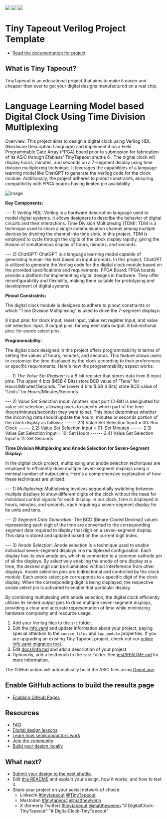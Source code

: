 ![](../../workflows/gds/badge.svg) ![](../../workflows/docs/badge.svg) ![](../../workflows/test/badge.svg)

# Tiny Tapeout Verilog Project Template

- [Read the documentation for project](docs/info.md)

## What is Tiny Tapeout?

TinyTapeout is an educational project that aims to make it easier and cheaper than ever to get your digital designs manufactured on a real chip.



# Language Learning Model based Digital Clock Using Time Division Multiplexing

Overview:
This project aims to design a digital clock using Verilog HDL (Hardware Description Language) and implement it on a Field Programmable Gate Array (FPGA) board prior to submission for fabrication of its ASIC through Efabless' TinyTapeout shuttle 6 . The digital clock will display hours, minutes, and seconds on a 7-segment display using time division multiplexing technique. It leverages the capabilities of a language learning model like ChatGPT to generate the Verilog code for the clock module. Additionally, the project adheres to pinout constraints, ensuring compatibility with FPGA boards having limited pin availability. 

![image](https://github.com/HUZAIFA-TARIQ/GIKI-TapeOut-2/assets/90867361/828f4e6d-6ac7-4adb-a833-7e66fccc1fad)


**Key Components:**

--- 1)  _Verilog HDL:_ Verilog is a hardware description language used to model digital systems. It allows designers to describe the behavior of digital circuits and their interactions.
Time Division Multiplexing (TDM): TDM is a technique used to share a single communication channel among multiple devices by dividing the channel into time slots. In this project, TDM is employed to cycle through the digits of the clock display rapidly, giving the illusion of simultaneous display of hours, minutes, and seconds.

--- 2)  _ChatGPT:_ ChatGPT is a language learning model capable of generating human-like text based on input prompts. In this project, ChatGPT is utilized to generate the Verilog code for the digital clock module based on the provided specifications and requirements.
FPGA Board: FPGA boards provide a platform for implementing digital designs in hardware. They offer reconfigurability and flexibility, making them suitable for prototyping and development of digital systems.

**Pinout Constraints:**

The digital clock module is designed to adhere to pinout constraints or which "Time Division Multiplexing" is used to drive the 7-segment displays:

8 input pins: for clock input, reset input, value set register input, and value set selection input.
8 output pins: for segment data output.
8 bidirectional pins: for anode select pins.

**Programmability:**

The digital clock designed in this project offers programmability in terms of setting the values of hours, minutes, and seconds. This feature allows users to customize the time displayed by the clock according to their preferences or specific requirements. Here's how the programmability aspect works:

--- 1) _The Value Set Register:_ is a 8-bit register that stores data from 8 input pins. The upper 4 bits (MSB 4 Bits) store BCD value of "Tens" for Hours/Minutes/Seconds. The Lower 4 bits (LSB 4 Bits) store BCD value of "Units" for Hours/Minutes/Seconds.

--- 2) _Value Set Selection Input:_ Another input port (2-Bit) is designated for value set selection, allowing users to specify which part of the time (hours/minutes/seconds) they want to set. This input determines whether the incoming data should update the hours, minutes or seconds portion of the clock display as follows;
------ 2.1) Value Set Selection Input = 00: Run Clock
------ 2.2) Value Set Selection Input = 01: Set Minutes
------ 2.3) Value Set Selection Input = 10: Set Hours
------ 2.4) Value Set Selection Input = 11: Set Seconds

**Time Division Multiplexing and Anode Selection for Seven-Segment Display:**

In the digital clock project, multiplexing and anode selection techniques are employed to efficiently drive multiple seven-segment displays using a minimal number of output pins. Here's a comprehensive explanation of how these techniques are utilized:

--- 1) _Multiplexing:_ Multiplexing involves sequentially switching between multiple displays to show different digits of the clock without the need for individual control signals for each display. In our clock, time is displayed in hours, minutes, and seconds, each requiring a seven-segment display for its units and tens.

--- 2) _Segment Data Generation:_ The BCD (Binary-Coded Decimal) values representing each digit of the time are converted to the corresponding segment data required to display that digit on a seven-segment display. This data is stored and updated based on the current digit index.

--- 3) _Anode Selection:_ Anode selection is a technique used to enable individual seven-segment displays in a multiplexed configuration. Each display has its own anode pin, which is connected to a common cathode pin of all the displays. By selectively enabling the anode of one display at a time, the desired digit can be illuminated without interference from other displays. Anode selection pins are bidirectional and controlled by the clock module. Each anode select pin corresponds to a specific digit of the clock display. When the corresponding digit is being displayed, the respective anode select pin is activated to enable that particular display.

By combining multiplexing with anode selection, the digital clock efficiently utilizes its limited output pins to drive multiple seven-segment displays, providing a clear and accurate representation of time while minimizing hardware complexity and resource usage.

1. Add your Verilog files to the `src` folder.
2. Edit the [info.yaml](info.yaml) and update information about your project, paying special attention to the `source_files` and `top_module` properties. If you are upgrading an existing Tiny Tapeout project, check out our [online info.yaml migration tool](https://tinytapeout.github.io/tt-yaml-upgrade-tool/).
3. Edit [docs/info.md](docs/info.md) and add a description of your project.
4. Optionally, add a testbench to the `test` folder. See [test/README.md](test/README.md) for more information.

The GitHub action will automatically build the ASIC files using [OpenLane](https://www.zerotoasiccourse.com/terminology/openlane/).

## Enable GitHub actions to build the results page

- [Enabling GitHub Pages](https://tinytapeout.com/faq/#my-github-action-is-failing-on-the-pages-part)

## Resources

- [FAQ](https://tinytapeout.com/faq/)
- [Digital design lessons](https://tinytapeout.com/digital_design/)
- [Learn how semiconductors work](https://tinytapeout.com/siliwiz/)
- [Join the community](https://tinytapeout.com/discord)
- [Build your design locally](https://docs.google.com/document/d/1aUUZ1jthRpg4QURIIyzlOaPWlmQzr-jBn3wZipVUPt4)

## What next?

- [Submit your design to the next shuttle](https://app.tinytapeout.com/).
- Edit [this README](README.md) and explain your design, how it works, and how to test it.
- Share your project on your social network of choice:
  - LinkedIn [#tinytapeout](https://www.linkedin.com/search/results/content/?keywords=%23tinytapeout) [@TinyTapeout](https://www.linkedin.com/company/100708654/)
  - Mastodon [#tinytapeout](https://chaos.social/tags/tinytapeout) [@matthewvenn](https://chaos.social/@matthewvenn)
  - X (formerly Twitter) [#tinytapeout](https://twitter.com/hashtag/tinytapeout) [@matthewvenn](https://twitter.com/matthewvenn)
"# DigitalClock-TinyTapeout" 
"# DigitalClock-TinyTapeout" 
